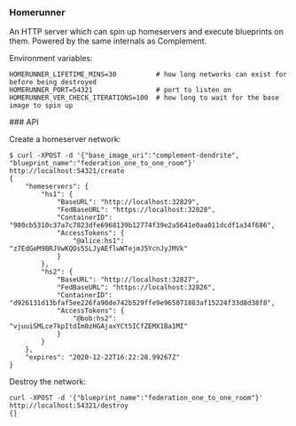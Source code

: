 ### Homerunner

An HTTP server which can spin up homeservers and execute blueprints on them. Powered by the same internals as Complement.

Environment variables:
```
HOMERUNNER_LIFETIME_MINS=30          # how long networks can exist for before being destroyed
HOMERUNNER_PORT=54321                # port to listen on
HOMERUNNER_VER_CHECK_ITERATIONS=100  # how long to wait for the base image to spin up
```

### API

Create a homeserver network:
```
$ curl -XPOST -d '{"base_image_uri":"complement-dendrite", "blueprint_name":"federation_one_to_one_room"}' http://localhost:54321/create
{
	"homeservers": {
		"hs1": {
			"BaseURL": "http://localhost:32829",
			"FedBaseURL": "https://localhost:32828",
			"ContainerID": "980cb5310c37a7c7823dfe6968139b12774f39e2a5641e0aa011dcdf1a34f686",
			"AccessTokens": {
				"@alice:hs1": "z7EdGeM9BRJVwKQOs5SLJyAEflwWTejmJ5YcnJyJMVk"
			}
		},
		"hs2": {
			"BaseURL": "http://localhost:32827",
			"FedBaseURL": "https://localhost:32826",
			"ContainerID": "d926131d13bfaf5ee226fa90de742b529ffe9e965071883af15224f33d8d38f8",
			"AccessTokens": {
				"@bob:hs2": "vjuuiSMLce7kpItdIm0zHGAjaxYCt5ICfZEMX1Ba1MI"
			}
		}
	},
	"expires": "2020-12-22T16:22:28.99267Z"
}
```

Destroy the network:
```
curl -XPOST -d '{"blueprint_name":"federation_one_to_one_room"}' http://localhost:54321/destroy                                       
{}
```